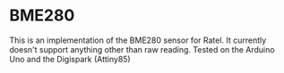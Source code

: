 # BME280

This is an implementation of the BME280 sensor for Ratel. It currently doesn't
support anything other than raw reading. Tested on the Arduino Uno and the
Digispark (Attiny85)
